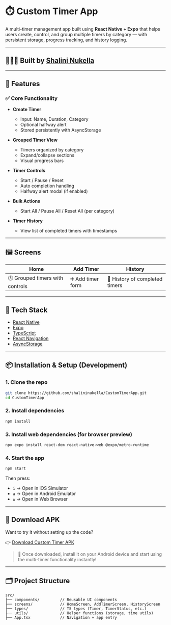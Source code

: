 # ⏱️ Custom Timer App

A multi-timer management app built using **React Native + Expo** that helps users create, control, and group multiple timers by category — with persistent storage, progress tracking, and history logging.

---

## 👩🏻‍💻 Built by [Shalini Nukella](https://github.com/shalininukella)

---

## 🚀 Features

### ✅ Core Functionality

- **Create Timer**

  - Input: Name, Duration, Category
  - Optional halfway alert
  - Stored persistently with AsyncStorage

- **Grouped Timer View**

  - Timers organized by category
  - Expand/collapse sections
  - Visual progress bars

- **Timer Controls**

  - Start / Pause / Reset
  - Auto completion handling
  - Halfway alert modal (if enabled)

- **Bulk Actions**

  - Start All / Pause All / Reset All (per category)

- **Timer History**
  - View list of completed timers with timestamps

---

## 🖼️ Screens

| Home                            | Add Timer         | History                        |
| ------------------------------- | ----------------- | ------------------------------ |
| 🕒 Grouped timers with controls | ➕ Add timer form | 📜 History of completed timers |

---

## 🧩 Tech Stack

- [React Native](https://reactnative.dev/)
- [Expo](https://expo.dev/)
- [TypeScript](https://www.typescriptlang.org/)
- [React Navigation](https://reactnavigation.org/)
- [AsyncStorage](https://react-native-async-storage.github.io/async-storage/)

---

## 📦 Installation & Setup (Development)

### 1. Clone the repo

```bash
git clone https://github.com/shalininukella/CustomTimerApp.git
cd CustomTimerApp
```

### 2. Install dependencies

```bash
npm install
```

### 3. Install web dependencies (for browser preview)

```bash
npx expo install react-dom react-native-web @expo/metro-runtime
```

### 4. Start the app

```bash
npm start
```

Then press:

- `i` → Open in iOS Simulator
- `a` → Open in Android Emulator
- `w` → Open in Web Browser

---

## 📲 Download APK

Want to try it without setting up the code?

👉 [Download Custom Timer APK](https://github.com/shalininukella/CustomTimerApp/releases/latest)

> 📱 Once downloaded, install it on your Android device and start using the multi-timer functionality instantly!

---

## 🗂️ Project Structure

```
src/
├── components/         // Reusable UI components
├── screens/            // HomeScreen, AddTimerScreen, HistoryScreen
├── types/              // TS types (Timer, TimerStatus, etc.)
├── utils/              // Helper functions (storage, time utils)
├── App.tsx             // Navigation + app entry
```
